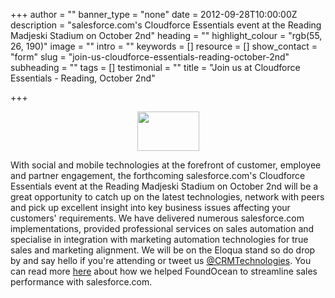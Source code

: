 +++
author = ""
banner_type = "none"
date = 2012-09-28T10:00:00Z
description = "salesforce.com's Cloudforce Essentials event at the Reading Madjeski Stadium on October 2nd"
heading = ""
highlight_colour = "rgb(55, 26, 190)"
image = ""
intro = ""
keywords = []
resource = []
show_contact = "form"
slug = "join-us-cloudforce-essentials-reading-october-2nd"
subheading = ""
tags = []
testimonial = ""
title = "Join us at Cloudforce Essentials - Reading, October 2nd"

+++
<p><img style="display: block; margin-left: auto; margin-right: auto;" src="https://crmtdigital.com/sites/default/files/logo-company.png" alt="" width="99" height="63"></p>

With social and mobile technologies at the forefront of customer, employee and partner engagement, the forthcoming salesforce.com's Cloudforce Essentials event at the Reading Madjeski Stadium on October 2nd will be a great opportunity to catch up on the latest technologies, network with peers and pick up excellent insight into key business issues affecting your customers' requirements. We have delivered numerous salesforce.com implementations, provided professional services on sales automation and specialise in integration with marketing automation technologies for true sales and marketing alignment. We will be on the Eloqua stand so do drop by and say hello if you're attending or tweet us [@CRMTechnologies](http://www.twitter.com/crmtechnologies). You can read more [here](http://marketingoperations.crmtechnologies.com/?p=190) about how we helped FoundOcean to streamline sales performance with salesforce.com.